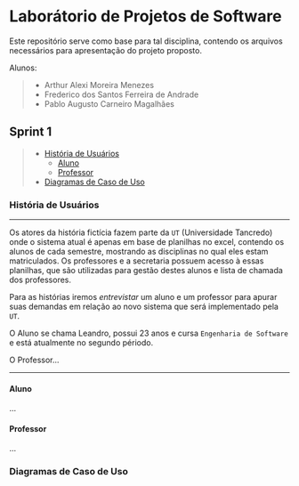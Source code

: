 # Laborátorio de Projetos de Software

Este repositório serve como base para tal disciplina, contendo os arquivos necessários para apresentação do projeto proposto.

Alunos:

> - Arthur Alexi Moreira Menezes
> - Frederico dos Santos Ferreira de Andrade
> - Pablo Augusto Carneiro Magalhães

## Sprint 1

> - [História de Usuários](#historia_usuario)
>   - [Aluno](#aluno)
>   - [Professor](#professor)
> - [Diagramas de Caso de Uso](#diagrmas_caso_uso)


<h3 href="#historia_usuario">História de Usuários</h3>

___

Os atores da história fictícia fazem parte da `UT` (Universidade Tancredo) onde o sistema atual é apenas em base de planilhas no excel, contendo os alunos de cada semestre, mostrando as disciplinas no qual eles estam matriculados. Os professores e a secretaria possuem acesso à essas planilhas, que são utilizadas para gestão destes alunos e lista de chamada dos professores.

Para as histórias iremos _entrevistar_ um aluno e um professor para apurar suas demandas em relação ao novo sistema que será implementado pela `UT`. 

O Aluno se chama Leandro, possui 23 anos e cursa `Engenharia de Software` e está atualmente no segundo périodo.

O Professor...

___

<h4 href="#aluno">Aluno</h4>

...

<h4 href="#professor">Professor</h4>

...

<h3 href="#diagrmas_caso_uso">Diagramas de Caso de Uso</h3>
